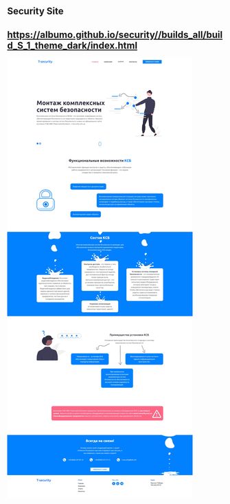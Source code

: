 ## Security Site
## https://albumo.github.io/security//builds_all/build_S_1_theme_dark/index.html
![Img project](./image/image.jpg)